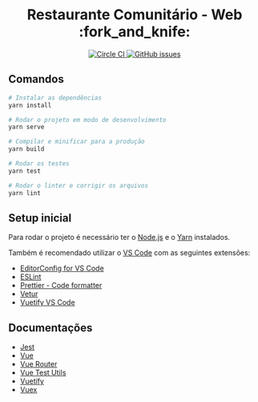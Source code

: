 <h1 align="center">Restaurante Comunitário - Web :fork_and_knife:</h1>
<p align="center">
  <a href="https://circleci.com/gh/restaurante-popular-catolicasc/web">
    <img
      alt="Circle CI"
      src="https://circleci.com/gh/restaurante-popular-catolicasc/web/tree/master.svg?style=svg"
    />
  </a>
  <a href="https://github.com/restaurante-popular-catolicasc/web/issues">
    <img
      alt="GitHub issues"
      src="https://img.shields.io/github/issues/restaurante-popular-catolicasc/web"
    />
  </a>
</p>

## Comandos

```bash
# Instalar as dependências
yarn install

# Rodar o projeto em modo de desenvolvimento
yarn serve

# Compilar e minificar para a produção
yarn build

# Rodar os testes
yarn test

# Rodar o linter e corrigir os arquivos
yarn lint
```

## Setup inicial

Para rodar o projeto é necessário ter o [Node.js](https://nodejs.org/en/) e o [Yarn](https://yarnpkg.com/lang/en/) instalados.

Também é recomendado utilizar o [VS Code](https://code.visualstudio.com) com as seguintes extensões:

- [EditorConfig for VS Code](https://marketplace.visualstudio.com/items?itemName=EditorConfig.EditorConfig)
- [ESLint](https://marketplace.visualstudio.com/items?itemName=dbaeumer.vscode-eslint)
- [Prettier - Code formatter](https://marketplace.visualstudio.com/items?itemName=esbenp.prettier-vscode)
- [Vetur](https://marketplace.visualstudio.com/items?itemName=octref.vetur)
- [Vuetify VS Code](https://marketplace.visualstudio.com/items?itemName=vuetifyjs.vuetify-vscode)

## Documentações

- [Jest](https://jestjs.io/docs/pt-BR/getting-started)
- [Vue](https://br.vuejs.org/v2/guide/)
- [Vue Router](https://router.vuejs.org/guide/)
- [Vue Test Utils](https://vue-test-utils.vuejs.org)
- [Vuetify](https://vuetifyjs.com/pt-BR/getting-started/quick-start)
- [Vuex](https://vuex.vuejs.org/ptbr/)
